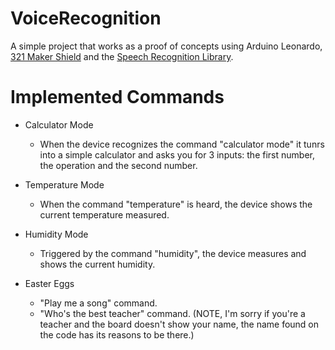 # VoiceRecognition
A simple project that works as a proof of concepts using Arduino Leonardo, [321 Maker Shield](https://github.com/321maker) and the [Speech Recognition Library](https://github.com/Uberi/speech_recognition).

# Implemented Commands
- Calculator Mode
	* When the device recognizes the command "calculator mode" it tunrs into a simple calculator and asks you for 3 inputs: the first number, the operation and the second number.

- Temperature Mode
	* When the command "temperature" is heard, the device shows the current temperature measured.

- Humidity Mode
	* Triggered by the command "humidity", the device measures and shows the current humidity.

- Easter Eggs
	* "Play me a song" command.
	* "Who's the best teacher" command. (NOTE, I'm sorry if you're a teacher and the board doesn't show your name, the name found on the code has its reasons to be there.) 

